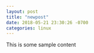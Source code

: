 ```yaml
---
layout: post
title: "newpost"
date: 2018-05-21 23:30:26 -0700
categories: linux
---
```


This is some sample content

